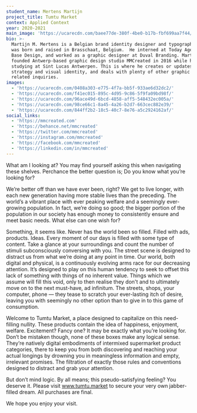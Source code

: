 ```yaml
---
student_name: Mertens Martijn
project_title: Tumtu Market
context: Applied Context
year: 2020-2021
main_image: 'https://ucarecdn.com/baee77de-380f-4be0-b17b-fbf699aa7f44/'
bio: >-
  Martijn M. Mertens is a Belgian brand identity designer and typographer.  He
  was born and raised in Brasschaat, Belgium.  He interned at Today Agency and
  Base Design, and worked as a graphic designer at Duval Branding. Martijn
  founded Antwerp-based graphic design studio MMCreated in 2016 while he was
  studying at Sint Lucas Antwerpen. This is where he creates or updates brand
  strategy and visual identity, and deals with plenty of other graphic design
  related inquiries.
images:
  - 'https://ucarecdn.com/0408a303-e775-4f7a-bb5f-933ae6d32dc2/'
  - 'https://ucarecdn.com/f41ec015-895c-4d95-9c86-5f9fa09bd98f/'
  - 'https://ucarecdn.com/96ace49d-6bcd-4858-aff5-548432ec005a/'
  - 'https://ucarecdn.com/98ce66c1-8a45-4a26-b2d7-663cec882e39/'
  - 'https://ucarecdn.com/844ff2b2-18c5-40c7-8e76-a5c2924162af/'
social_links:
  - 'https://mmcreated.com'
  - 'https://behance.net/mmcreated'
  - 'https://twitter.com/mmcreated'
  - 'https://instagram.com/mmcreated'
  - 'https://facebook.com/mmcreated'
  - 'https://linkedin.com/in/mmcreated'
---
```

What am I looking at? You may find yourself asking this when navigating these shelves. Perchance the better question is; Do you know what you’re looking for?

We’re better off than we have ever been, right? We get to live longer, with each new generation having more stable lives than the preceding. The world’s a vibrant place with ever peaking welfare and a seemingly ever-growing population. In fact, we’re doing so good; the bigger portion of the population in our society has enough money to consistently ensure and meet basic needs. What else can one wish for?

Something, it seems like. Never has the world been so filled. Filled with ads, products. Ideas. Every moment of our days is filled with some type of content. Take a glance at your surroundings and count the number of stimuli subconsciously conversing with you. The street scene is designed to distract us from what we’re doing at any point in time. Our world, both digital and physical, is a continuously evolving arms race for our decreasing attention. It’s designed to play on this human tendency to seek to offset this lack of something with things of no inherent value. Things which we assume will fill this void, only to then realise they don't and to ultimately move on to the next must-have, ad infinitum. The streets, shops, your computer, phone — they tease to scratch your ever-lasting itch of desire, leaving you with seemingly no other option than to give in to this game of consumption.

Welcome to Tumtu Market, a place designed to capitalize on this need-filling nullity. These products contain the idea of happiness, enjoyment, welfare. Excitement? Fancy one? It may be exactly what you’re looking for. Don’t be mistaken though, none of these boxes make any logical sense. They’re natively digital embodiments of intermixed supermarket product categories, there to keep you from both discovering and reaching your actual longings by drowning you in meaningless information and empty, irrelevant promises. The filtration of exactly those rules and conventions designed to distract and grab your attention.

But don’t mind logic. By all means; this pseudo-satisfying feeling? You deserve it. Please visit www.tumtu.market to secure your very own jabber-filled dream. All purchases are final.

We hope you enjoy your visit.